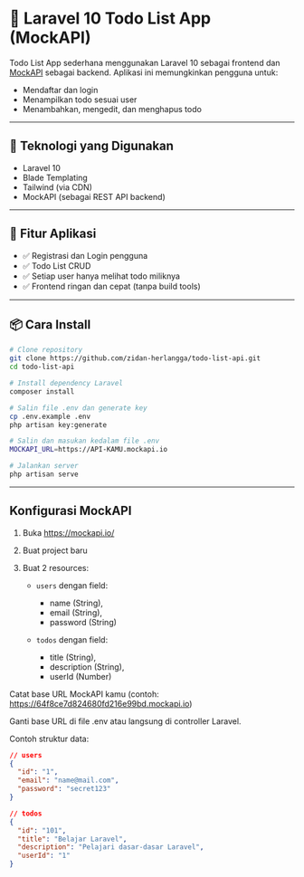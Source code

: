 # 📝 Laravel 10 Todo List App (MockAPI)

Todo List App sederhana menggunakan Laravel 10 sebagai frontend dan [MockAPI](https://mockapi.io/) sebagai backend. Aplikasi ini memungkinkan pengguna untuk:
- Mendaftar dan login
- Menampilkan todo sesuai user
- Menambahkan, mengedit, dan menghapus todo

---

## 🔧 Teknologi yang Digunakan

- Laravel 10
- Blade Templating
- Tailwind (via CDN)
- MockAPI (sebagai REST API backend)

---

## 🚀 Fitur Aplikasi

- ✅ Registrasi dan Login pengguna
- ✅ Todo List CRUD
- ✅ Setiap user hanya melihat todo miliknya
- ✅ Frontend ringan dan cepat (tanpa build tools)

---

## 📦 Cara Install

```bash
# Clone repository
git clone https://github.com/zidan-herlangga/todo-list-api.git
cd todo-list-api

# Install dependency Laravel
composer install

# Salin file .env dan generate key
cp .env.example .env
php artisan key:generate

# Salin dan masukan kedalam file .env
MOCKAPI_URL=https://API-KAMU.mockapi.io

# Jalankan server
php artisan serve
```

---

## Konfigurasi MockAPI

1. Buka https://mockapi.io/

2. Buat project baru

3. Buat 2 resources:

    - `users` dengan field: 
      - name (String), 
      - email (String), 
      - password (String)

    - `todos` dengan field: 
      - title (String), 
      - description (String),
      - userId (Number)

Catat base URL MockAPI kamu (contoh: https://64f8ce7d824680fd216e99bd.mockapi.io)

Ganti base URL di file .env atau langsung di controller Laravel.

Contoh struktur data:

```json
// users
{
  "id": "1",
  "email": "name@mail.com",
  "password": "secret123"
}

// todos
{
  "id": "101",
  "title": "Belajar Laravel",
  "description": "Pelajari dasar-dasar Laravel",
  "userId": "1"
}
